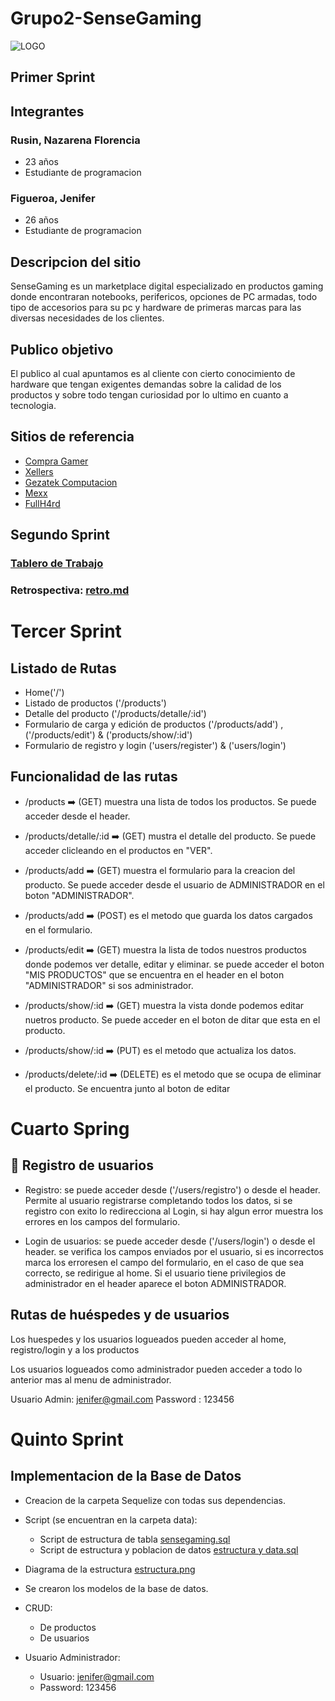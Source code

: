# Grupo2-SenseGaming
![LOGO](https://github.com/rusinnazarena/Grupo_2_SenseGaming/blob/master/site/public/images/SENSE%20GAMING%20PNG.png)

## Primer Sprint

## Integrantes

### Rusin, Nazarena Florencia
- 23 años
- Estudiante de programacion

### Figueroa, Jenifer
- 26 años
- Estudiante de programacion

## Descripcion del sitio

SenseGaming es un marketplace digital especializado en productos gaming donde encontraran notebooks, perifericos, opciones de PC armadas, todo tipo de accesorios para su pc y hardware de primeras marcas para las diversas necesidades de los clientes.


## Publico objetivo

El publico al cual apuntamos es al cliente con cierto conocimiento de hardware que tengan exigentes demandas sobre la calidad de los productos y sobre todo tengan curiosidad por lo ultimo en cuanto a tecnologia. 


## Sitios de referencia 

- [Compra Gamer](https://www.compragamer.com/)
- [Xellers](https://www.xellers.com.ar/)
- [Gezatek Computacion](https://www.gezatek.com.ar/)
- [Mexx](https://www.mexx.com.ar/)
- [FullH4rd](https://www.fullh4rd.com.ar/)

## Segundo Sprint

### [Tablero de Trabajo](https://trello.com/b/QYNIbZ0X/grupo-2-sensegaming)

### Retrospectiva: [retro.md](https://github.com/HernanMorales94/Grupo_2_SenseGaming/blob/master/retro.md)




# Tercer Sprint


## Listado de Rutas

- Home('/')
- Listado de productos ('/products')
- Detalle del producto ('/products/detalle/:id')
- Formulario de carga y edición de productos ('/products/add') , ('/products/edit') & ('products/show/:id')
- Formulario de registro y login ('users/register') & ('users/login')

## Funcionalidad de las rutas

- /products ➡️ (GET) muestra una lista de todos los productos. Se puede acceder desde el header.

- /products/detalle/:id ➡️ (GET) mustra el detalle del producto. Se puede acceder clicleando en el productos en "VER".

- /products/add ➡️ (GET) muestra el formulario para la creacion del producto. Se puede acceder desde el usuario de ADMINISTRADOR en el boton "ADMINISTRADOR".

- /products/add ➡️ (POST) es el metodo que guarda los datos cargados en el formulario.

- /products/edit ➡️ (GET) muestra la lista de todos nuestros productos donde podemos ver detalle, editar y eliminar. se puede acceder el boton "MIS PRODUCTOS" que se encuentra en el header en el boton "ADMINISTRADOR" si sos administrador.

- /products/show/:id ➡️ (GET) muestra la vista donde podemos editar nuetros producto. Se puede acceder en el boton de ditar que esta en el producto.

- /products/show/:id ➡️ (PUT) es el metodo que actualiza los datos. 

- /products/delete/:id ➡️ (DELETE) es el metodo que se ocupa de eliminar el producto. Se encuentra junto al boton de editar

# Cuarto Spring

## 👤 Registro de usuarios

- Registro: se puede acceder desde ('/users/registro') o desde el header. Permite al usuario registrarse completando todos los datos, si se registro con exito lo redirecciona al Login, si hay algun error muestra los errores en los campos del formulario.

- Login de usuarios: se puede acceder desde ('/users/login') o desde el header. se verifica los campos enviados por el usuario, si es incorrectos marca los erroresen el campo del formulario, en el caso de que sea correcto, se redirigue al home. Si el usuario tiene privilegios de administrador en el header aparece el boton ADMINISTRADOR.


## Rutas de huéspedes y de usuarios

Los huespedes y los usuarios logueados pueden acceder al home, registro/login y a los productos

Los usuarios logueados como administrador pueden acceder a todo lo anterior mas al menu de administrador.

Usuario Admin: jenifer@gmail.com
Password :      123456

# Quinto Sprint

## Implementacion de la Base de Datos

- Creacion de la carpeta Sequelize con todas sus dependencias.
- Script (se encuentran en la carpeta data):
    - Script de estructura de tabla [sensegaming.sql](https://github.com/rusinnazarena/Grupo_2_SenseGaming/blob/master/site/data/sensegaming.sql)
    - Script de estructura y poblacion de datos [estructura y data.sql](https://github.com/rusinnazarena/Grupo_2_SenseGaming/blob/master/site/data/estructura%20y%20data.sql)
- Diagrama de la estructura [estructura.png](https://github.com/rusinnazarena/Grupo_2_SenseGaming/blob/master/site/data/estructura.png)
- Se crearon los modelos de la base de datos.
- CRUD:
    - De productos
    - De usuarios

- Usuario Administrador:
    - Usuario: jenifer@gmail.com
    - Password: 123456
